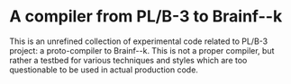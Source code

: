# A compiler from PL/B-3 to Brainf--k 

This is an unrefined collection of experimental code related to PL/B-3 project:
a proto-compiler to Brainf--k. This is not a proper compiler, but
rather a testbed for various techniques and styles which are
too questionable to be used in actual production code.
